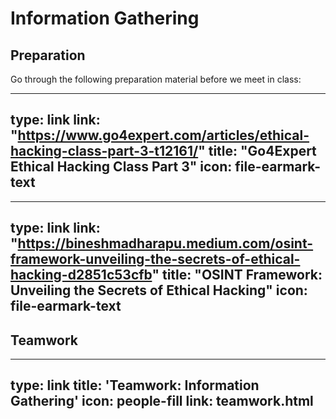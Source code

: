 # Information Gathering


## Preparation


Go through the following preparation material before we meet in class:


---
type: link
link: "https://www.go4expert.com/articles/ethical-hacking-class-part-3-t12161/"
title: "Go4Expert Ethical Hacking Class Part 3"
icon: file-earmark-text
---


---
type: link
link: "https://bineshmadharapu.medium.com/osint-framework-unveiling-the-secrets-of-ethical-hacking-d2851c53cfb"
title: "OSINT Framework: Unveiling the Secrets of Ethical Hacking"
icon: file-earmark-text
---



## Teamwork


---
type: link
title: 'Teamwork: Information Gathering'
icon: people-fill
link: teamwork.html
---

